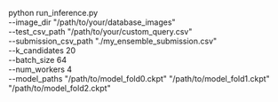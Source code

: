 python run_inference.py \
 --image_dir "/path/to/your/database_images" \
 --test_csv_path "/path/to/your/custom_query.csv" \
 --submission_csv_path "./my_ensemble_submission.csv" \
 --k_candidates 20 \
 --batch_size 64 \
 --num_workers 4 \
 --model_paths "/path/to/model_fold0.ckpt" "/path/to/model_fold1.ckpt" "/path/to/model_fold2.ckpt"
